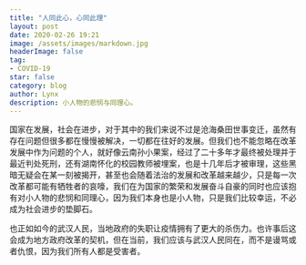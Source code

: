 ```yaml
---
title: "人同此心，心同此理"
layout: post
date: 2020-02-26 19:21
image: /assets/images/markdown.jpg
headerImage: false
tag:
- COVID-19
star: false
category: blog
author: Lynx
description: 小人物的悲悯与同理心。
---
```




国家在发展，社会在进步，对于其中的我们来说不过是沧海桑田世事变迁，虽然有存在问题但很多都在慢慢被解决，一切都在往好的发展。但我们也不能忽略在改革发展中作为问题的个人，就好像云南孙小果案，经过了二十多年才最终被处理并于最近判处死刑，还有湖南怀化的校园教师被埋案，也是十几年后才被审理，这些黑暗无疑会在某一刻被揭开，甚至也会随着法治的发展和改革越来越少，只是每一次改革都可能有牺牲者的哀嚎，我们在为国家的繁荣和发展奋斗自豪的同时也应该抱有对小人物的悲悯和同理心，因为我们本身也是小人物，只是我们比较幸运，不必成为社会进步的垫脚石。

也正如如今的武汉人民，当地政府的失职让疫情拥有了更大的杀伤力。也许事后这会成为地方政府改革的契机，但在当前，我们应该与武汉人民同在，而不是谩骂或者仇恨，因为我们所有人都是受害者。

